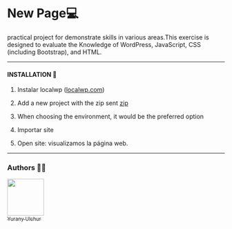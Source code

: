 # New Page💻

practical project for demonstrate skills in various areas.This exercise is designed to evaluate the Knowledge of WordPress, JavaScript, CSS (including Bootstrap), and HTML.

------------



#### INSTALLATION 📌
1. Instalar localwp ([localwp.com](https://localwp.com/ "localwp.com"))

2. Add a new project with the zip sent [zip](https://drive.google.com/file/d/1cF0eUwDs8SwjlADzb0cCh0rgzDIIEUB_/view?usp=sharing "zip")

3.  When choosing the environment, it would be the preferred option

4.  Importar site

5.  Open site: visualizamos la página web.

------------


### Authors ✍🏻
 [<img src="https://avatars.githubusercontent.com/u/111533983?v=4" width=85><br><sub>  Yurany Ulchur  </sub>](https://github.com/YuranyUlchur)
